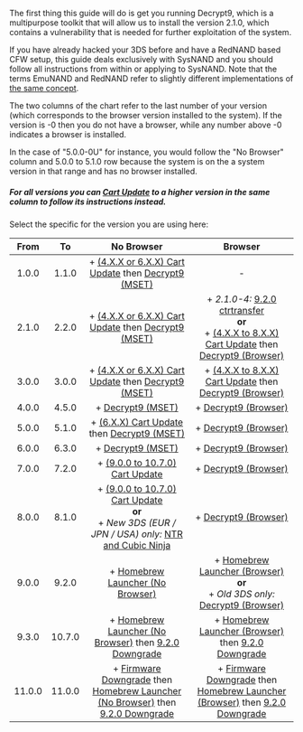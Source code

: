 The first thing this guide will do is get you running Decrypt9, which is a multipurpose toolkit that will allow us to install the version 2.1.0, which contains a vulnerability that is needed for further exploitation of the system.

If you have already hacked your 3DS before and have a RedNAND based CFW setup, this guide deals exclusively with SysNAND and you should follow all instructions from within or applying to SysNAND. Note that the terms EmuNAND and RedNAND refer to slightly different implementations of [the same concept](http://3dbrew.org/wiki/NAND_Redirection).

The two columns of the chart refer to the last number of your version (which corresponds to the browser version installed to the system). If the version is -0 then you do not have a browser, while any number above -0 indicates a browser is installed.

In the case of "5.0.0-0U" for instance, you would follow the "No Browser" column and 5.0.0 to 5.1.0 row because the system is on the a system version in that range and has no browser installed.

##### For all versions you can [Cart Update](Cart-Update) to a higher version in the same column to follow its instructions instead.

Select the specific for the version you are using here:

| From | To | No Browser | Browser |
|:-:|:-:|:-:|:-:|
| 1.0.0 | 1.1.0 | + [(4.X.X or 6.X.X) Cart Update](Cart-Update) then [Decrypt9 (MSET)](Decrypt9-(MSET)) | - |
| 2.1.0 | 2.2.0 | + [(4.X.X or 6.X.X) Cart Update](Cart-Update) then [Decrypt9 (MSET)](Decrypt9-(MSET)) | + *2.1.0-4:* [9.2.0 ctrtransfer](9.2.0-ctrtransfer)<br>**or**<br> + [(4.X.X to 8.X.X) Cart Update](Cart-Update) then [Decrypt9 (Browser)](Decrypt9-(Browser)) |
| 3.0.0 | 3.0.0 | + [(4.X.X or 6.X.X) Cart Update](Cart-Update) then [Decrypt9 (MSET)](Decrypt9-(MSET)) | + [(4.X.X to 8.X.X) Cart Update](Cart-Update) then [Decrypt9 (Browser)](Decrypt9-(Browser)) |
| 4.0.0 | 4.5.0 | + [Decrypt9 (MSET)](Decrypt9-(MSET)) | + [Decrypt9 (Browser)](Decrypt9-(Browser)) |
| 5.0.0 | 5.1.0 | + [(6.X.X) Cart Update](Cart-Update) then [Decrypt9 (MSET)](Decrypt9-(MSET)) | + [Decrypt9 (Browser)](Decrypt9-(Browser)) |
| 6.0.0 | 6.3.0 | + [Decrypt9 (MSET)](Decrypt9-(MSET)) | + [Decrypt9 (Browser)](Decrypt9-(Browser)) |
| 7.0.0 | 7.2.0 | + [(9.0.0 to 10.7.0) Cart Update](Cart-Update) | + [Decrypt9 (Browser)](Decrypt9-(Browser)) |
| 8.0.0 | 8.1.0 | + [(9.0.0 to 10.7.0) Cart Update](Cart-Update) <br>**or**<br>+ *New 3DS (EUR / JPN / USA) only:* [NTR and Cubic Ninja](NTR-and-Cubic-Ninja) | + [Decrypt9 (Browser)](Decrypt9-(Browser)) |
| 9.0.0 | 9.2.0 | + [Homebrew Launcher (No Browser)](Homebrew-Launcher-(No-Browser)) | + [Homebrew Launcher (Browser)](Homebrew-Launcher-(Browser)) <br>**or**<br>+ *Old 3DS only:* [Decrypt9 (Browser)](Decrypt9-(Browser)) |
| 9.3.0 | 10.7.0 | + [Homebrew Launcher (No Browser)](Homebrew-Launcher-(No-Browser)) then [9.2.0 Downgrade](9.2.0-Downgrade) | + [Homebrew Launcher (Browser)](Homebrew-Launcher-(Browser)) then [9.2.0 Downgrade](9.2.0-Downgrade) |
| 11.0.0 | 11.0.0 | + [Firmware Downgrade](Firmware-Downgrade/) then [Homebrew Launcher (No Browser)](Homebrew-Launcher-(No-Browser)) then [9.2.0 Downgrade](9.2.0-Downgrade) | + [Firmware Downgrade](Firmware-Downgrade/) then [Homebrew Launcher (Browser)](Homebrew-Launcher-(Browser)) then [9.2.0 Downgrade](9.2.0-Downgrade) |

